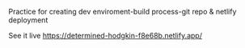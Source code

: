 Practice for creating dev enviroment-build process-git repo & netlify deployment

See it live
https://determined-hodgkin-f8e68b.netlify.app/
